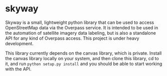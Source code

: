 # skyway
Skyway is a small, lightweight python library that can be used to access OpenStreetMap data via the Overpass service. It is intended to be used in the automation of satellite imagery data labeling, but is also a standalone API for any kind of Overpass access. This project is under heavy development.


This library currently depends on the canvas library, which is private. Install the canvas library locally on your system, and then clone this library, cd to it, and run `python setup.py install` and you should be able to start working with the API. 
